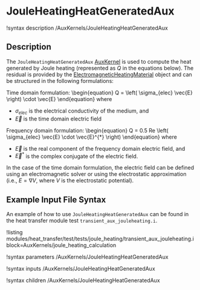 # JouleHeatingHeatGeneratedAux

!syntax description /AuxKernels/JouleHeatingHeatGeneratedAux

## Description

The `JouleHeatingHeatGeneratedAux` [AuxKernel](auxkernels/AuxKernel.md) is used to compute the heat generated by Joule heating (represented as $Q$ in the equations below).
The residual is provided by the [ElectromagneticHeatingMaterial](ElectromagneticHeatingMaterial.md) object and can be structured in the following formulations:

Time domain formulation:
\begin{equation}
Q =  \left( \sigma_{elec} \vec{E} \right) \cdot \vec{E}
\end{equation}
where

- $\sigma_{elec}$ is the electrical conductivity of the medium, and
- $\vec{E}$ is the time domain electric field

Frequency domain formulation:
\begin{equation}
Q =  0.5 Re \left( \sigma_{elec} \vec{E} \cdot \vec{E}^{*} \right)
\end{equation}
where

- $\vec{E}$ is the real component of the frequency domain electric field, and
- $\vec{E}^{*}$ is the complex conjugate of the electric field.

In the case of the time domain formulation, the electric field can be defined using an electromagnetic solver or using the electrostatic approximation (i.e., $E = \nabla V$,  where $V$ is the electrostatic potential).

## Example Input File Syntax

An example of how to use `JouleHeatingHeatGeneratedAux` can be found in the
heat transfer module test `transient_aux_jouleheating.i`.

!listing modules/heat_transfer/test/tests/joule_heating/transient_aux_jouleheating.i block=AuxKernels/joule_heating_calculation

!syntax parameters /AuxKernels/JouleHeatingHeatGeneratedAux

!syntax inputs /AuxKernels/JouleHeatingHeatGeneratedAux

!syntax children /AuxKernels/JouleHeatingHeatGeneratedAux

